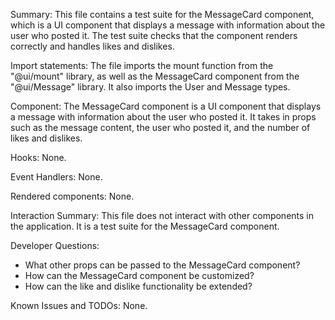 Summary:
This file contains a test suite for the MessageCard component, which is a UI component that displays a message with information about the user who posted it. The test suite checks that the component renders correctly and handles likes and dislikes.

Import statements:
The file imports the mount function from the "@ui/mount" library, as well as the MessageCard component from the "@ui/Message" library. It also imports the User and Message types.

Component:
The MessageCard component is a UI component that displays a message with information about the user who posted it. It takes in props such as the message content, the user who posted it, and the number of likes and dislikes.

Hooks:
None.

Event Handlers:
None.

Rendered components:
None.

Interaction Summary:
This file does not interact with other components in the application. It is a test suite for the MessageCard component.

Developer Questions:
- What other props can be passed to the MessageCard component?
- How can the MessageCard component be customized?
- How can the like and dislike functionality be extended?

Known Issues and TODOs:
None.